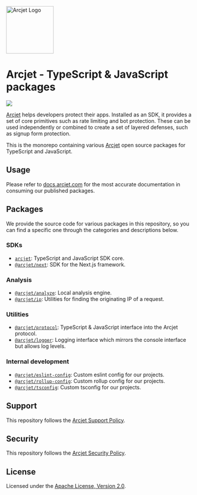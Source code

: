 <a href="https://arcjet.com" target="_arcjet-home">
  <picture>
    <source media="(prefers-color-scheme: dark)" srcset="https://arcjet.com/arcjet-logo-minimal-dark-mark-all.svg">
    <img src="https://arcjet.com/arcjet-logo-minimal-light-mark-all.svg" alt="Arcjet Logo" height="128" width="auto">
  </picture>
</a>

# Arcjet - TypeScript & JavaScript packages

<p>
  <picture>
    <source media="(prefers-color-scheme: dark)" srcset="https://img.shields.io/badge/%E2%9C%A6Aj-1.0.0--alpha.1-5C5866?style=flat-square&labelColor=000000">
    <img src="https://img.shields.io/badge/%E2%9C%A6Aj-1.0.0--alpha.1-ECE6F0?style=flat-square&labelColor=ECE6F0">
  </picture>
</p>

[Arcjet][arcjet] helps developers protect their apps. Installed as an SDK, it
provides a set of core primitives such as rate limiting and bot protection.
These can be used independently or combined to create a set of layered defenses,
such as signup form protection.

This is the monorepo containing various [Arcjet][arcjet] open source packages
for TypeScript and JavaScript.

## Usage

Please refer to [docs.arcjet.com][arcjet-docs] for the most accurate
documentation in consuming our published packages.

## Packages

We provide the source code for various packages in this repository, so you can
find a specific one through the categories and descriptions below.

### SDKs

- [`arcjet`](./arcjet/README.md): TypeScript and JavaScript SDK core.
- [`@arcjet/next`](./arcjet-next/README.md): SDK for the Next.js framework.

### Analysis

- [`@arcjet/analyze`](./analyze/README.md): Local analysis engine.
- [`@arcjet/ip`](./ip/README.md): Utilities for finding the originating IP of a
  request.

### Utilities

- [`@arcjet/protocol`](./protocol/README.md): TypeScript & JavaScript interface
  into the Arcjet protocol.
- [`@arcjet/logger`](./logger/README.md): Logging interface which mirrors the
  console interface but allows log levels.

### Internal development

- [`@arcjet/eslint-config`](./eslint-config/README.md): Custom eslint config for
  our projects.
- [`@arcjet/rollup-config`](./rollup-config/README.md): Custom rollup config for
  our projects.
- [`@arcjet/tsconfig`](./tsconfig/README.md): Custom tsconfig for our projects.

## Support

This repository follows the [Arcjet Support Policy][arcjet-support].

## Security

This repository follows the [Arcjet Security Policy][arcjet-security].

## License

Licensed under the [Apache License, Version 2.0][apache-license].

[arcjet]: https://arcjet.com
[arcjet-docs]: https://docs.arcjet.com/
[arcjet-support]: https://docs.arcjet.com/support
[arcjet-security]: https://docs.arcjet.com/security
[apache-license]: http://www.apache.org/licenses/LICENSE-2.0
